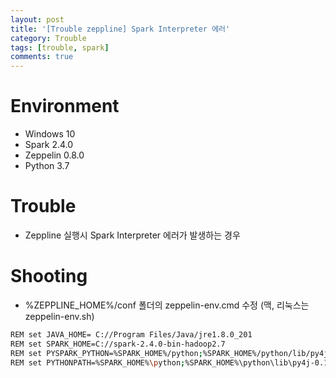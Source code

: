 ```yaml
---
layout: post
title: '[Trouble zeppline] Spark Interpreter 에러'
category: Trouble
tags: [trouble, spark]
comments: true
---
```


# Environment
- Windows 10
- Spark 2.4.0
- Zeppelin 0.8.0
- Python 3.7

# Trouble
- Zeppline 실행시 Spark Interpreter 에러가 발생하는 경우

# Shooting
- %ZEPPLINE_HOME%/conf 폴더의 zeppelin-env.cmd 수정 (맥, 리눅스는 zeppelin-env.sh)

~~~sh
REM set JAVA_HOME= C://Program Files/Java/jre1.8.0_201
REM set SPARK_HOME=C://spark-2.4.0-bin-hadoop2.7  
REM set PYSPARK_PYTHON=%SPARK_HOME%/python;%SPARK_HOME%/python/lib/py4j-0.10.7-src.zip;%SPARK_HOME%\python\lib/pyspark.zip
REM set PYTHONPATH=%SPARK_HOME%\python;%SPARK_HOME%\python\lib\py4j-0.10.7-src.zip
~~~
